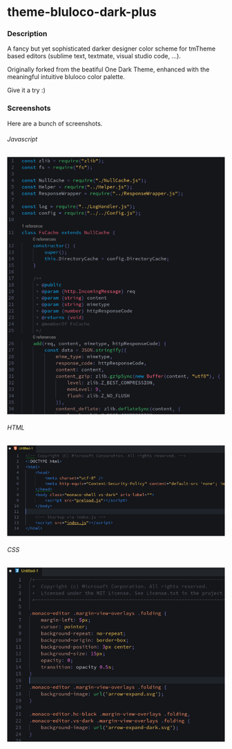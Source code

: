 # theme-bluloco-dark-plus

### Description
A fancy but yet sophisticated darker designer color scheme for tmTheme based editors (sublime text, textmate, visual studio code, ...).

Originally forked from the beatiful One Dark Theme, enhanced with the meaningful intuitive bluloco color palette.

Give it a try :)

### Screenshots
Here are a bunch of screenshots.

###### Javascript
![js](https://raw.githubusercontent.com/compilenix/theme-bluloco-dark-plus/master/screenshots/js.png)

###### HTML
![html](https://raw.githubusercontent.com/compilenix/theme-bluloco-dark-plus/master/screenshots/html.png)

###### CSS
![css](https://raw.githubusercontent.com/compilenix/theme-bluloco-dark-plus/master/screenshots/css.png)
